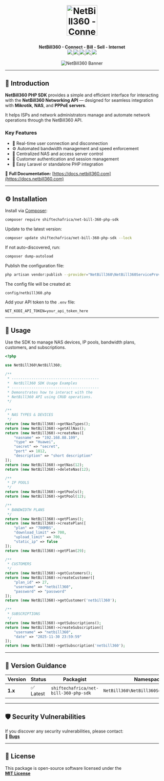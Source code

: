 # <p align="center"><a href="https://netbill360.com/" target="_blank"><img width="100" src="https://shiftechafrica.com/img/logo.png" alt="NetBill360 - Connect - Bill - Sell - Internet"></a></p>

<p align="center">
  <b>NetBill360 - Connect - Bill - Sell - Internet</b><br>
  <a href="https://github.com/SHIFTECH-AFRICA/net-bill-360-php-sdk/issues">
    <img src="https://img.shields.io/github/issues/SHIFTECH-AFRICA/net-bill-360-php-sdk.svg">
  </a>
  <a href="https://github.com/SHIFTECH-AFRICA/net-bill-360-php-sdk/network/members">
    <img src="https://img.shields.io/github/forks/SHIFTECH-AFRICA/net-bill-360-php-sdk.svg">
  </a>
  <a href="https://github.com/SHIFTECH-AFRICA/net-bill-360-php-sdk/stargazers">
    <img src="https://img.shields.io/github/stars/SHIFTECH-AFRICA/net-bill-360-php-sdk.svg">
  </a>
  <a href="https://packagist.org/packages/shiftechafrica/net-bill-360-php-sdk">
    <img src="https://poser.pugx.org/shiftechafrica/net-bill-360-php-sdk/v/stable">
  </a>
  <a href="https://packagist.org/packages/shiftechafrica/net-bill-360-php-sdk">
    <img src="https://poser.pugx.org/shiftechafrica/net-bill-360-php-sdk/downloads">
  </a>
  <br><br>
  <img src="https://alphabet.nyc3.cdn.digitaloceanspaces.com/shared/netbill360/netbill3602.png" alt="NetBill360 Banner">
</p>

---

## 🚀 Introduction

**NetBill360 PHP SDK** provides a simple and efficient interface for interacting with the **NetBill360 Networking API** — designed for seamless integration with **Mikrotik**, **NAS**, and **PPPoE servers**.

It helps ISPs and network administrators manage and automate network operations through the NetBill360 API.

### Key Features
- 🔌 Real-time user connection and disconnection
- ⚙️ Automated bandwidth management and speed enforcement
- 🧩 Centralized NAS and access server control
- 👥 Customer authentication and session management
- 🧠 Easy Laravel or standalone PHP integration

📘 **Full Documentation:** [https://docs.netbill360.com](https://docs.netbill360.com)

---

## ⚙️ Installation

Install via [Composer](https://getcomposer.org/):

```bash
composer require shiftechafrica/net-bill-360-php-sdk
```

Update to the latest version:
```bash
composer update shiftechafrica/net-bill-360-php-sdk --lock
```

If not auto-discovered, run:
```bash
composer dump-autoload
```

Publish the configuration file:
```bash
php artisan vendor:publish --provider="NetBill360\NetBill360ServiceProvider"
```

The config file will be created at:
```
config/netbill360.php
```

Add your API token to the `.env` file:
```dotenv
NET_KODI_API_TOKEN=your_api_token_here
```

---

## 🧩 Usage

Use the SDK to manage NAS devices, IP pools, bandwidth plans, customers, and subscriptions.

```php
<?php

use NetBill360\NetBill360;

/**
 * ----------------------------------------
 *  NetBill360 SDK Usage Examples
 * ----------------------------------------
 * Demonstrates how to interact with the
 * NetBill360 API using CRUD operations.
 */

/**
 * NAS TYPES & DEVICES
 */
return (new NetBill360)->getNasTypes();
return (new NetBill360)->getAllNas();
return (new NetBill360)->createNas([
    "nasname" => "192.168.88.109",
    "type" => "Huawei",
    "secret" => "secret",
    "port" => 1812,
    "description" => "short description"
]);
return (new NetBill360)->getNas(12);
return (new NetBill360)->deleteNas(12);

/**
 * IP POOLS
 */
return (new NetBill360)->getPools();
return (new NetBill360)->getPool(12);

/**
 * BANDWIDTH PLANS
 */
return (new NetBill360)->getPlans();
return (new NetBill360)->createPlan([
    "plan" => "700MBS",
    "download_limit" => 700,
    "upload_limit" => 700,
    "static_ip" => false
]);
return (new NetBill360)->getPlan(29);

/**
 * CUSTOMERS
 */
return (new NetBill360)->getCustomers();
return (new NetBill360)->createCustomer([
    "plan_id" => 27,
    "username" => "netbill360",
    "password" => "password"
]);
return (new NetBill360)->getCustomer('netbill360');

/**
 * SUBSCRIPTIONS
 */
return (new NetBill360)->getSubscriptions();
return (new NetBill360)->createSubscription([
    "username" => "netbill360",
    "date" => "2025-11-30 23:59:59"
]);
return (new NetBill360)->getSubscription('netbill360');
```

---

## 🧭 Version Guidance

| Version | Status | Packagist | Namespace | Release                                                                               |
|----------|--------|------------|------------|---------------------------------------------------------------------------------------|
| **1.x** | ✅ Latest | `shiftechafrica/net-bill-360-php-sdk` | `NetBill360\NetBill360ServiceProvider` | [v1.0.0](https://github.com/SHIFTECH-AFRICA/net-bill-360-php-sdk/releases/tag/v1.0.0) |

---

## 🛡️ Security Vulnerabilities

If you discover any security vulnerabilities, please contact:  
📧 **[Bugs](mailto:bugs@shiftech.co.ke)**

---

## 📄 License

This package is open-source software licensed under the  
**[MIT License](https://opensource.org/licenses/MIT)**
